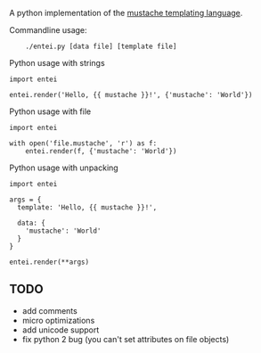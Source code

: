 A python implementation of the [mustache templating language](http://mustache.github.io).

Commandline usage:
```
    ./entei.py [data file] [template file]
```

Python usage with strings
```
import entei

entei.render('Hello, {{ mustache }}!', {'mustache': 'World'})
```

Python usage with file
```
import entei

with open('file.mustache', 'r') as f:
    entei.render(f, {'mustache': 'World'})
```

Python usage with unpacking
```
import entei

args = {
  template: 'Hello, {{ mustache }}!',

  data: {
    'mustache': 'World'
  }
}

entei.render(**args)
```



TODO
---

* add comments
* micro optimizations
* add unicode support
* fix python 2 bug (you can't set attributes on file objects)
